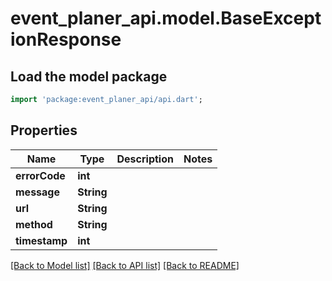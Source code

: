 # event_planer_api.model.BaseExceptionResponse

## Load the model package
```dart
import 'package:event_planer_api/api.dart';
```

## Properties
Name | Type | Description | Notes
------------ | ------------- | ------------- | -------------
**errorCode** | **int** |  | 
**message** | **String** |  | 
**url** | **String** |  | 
**method** | **String** |  | 
**timestamp** | **int** |  | 

[[Back to Model list]](../README.md#documentation-for-models) [[Back to API list]](../README.md#documentation-for-api-endpoints) [[Back to README]](../README.md)


